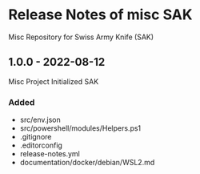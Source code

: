 # Release Notes of misc SAK

Misc Repository for Swiss Army Knife (SAK)

## 1.0.0 - 2022-08-12
Misc Project Initialized SAK
### Added
- src/env.json
- src/powershell/modules/Helpers.ps1
- .gitignore
- .editorconfig
- release-notes.yml
- documentation/docker/debian/WSL2.md


